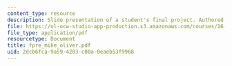 ```yaml
---
content_type: resource
description: Slide presentation of a student's final project. Authored by Mike Oliver.
file: https://ol-ocw-studio-app-production.s3.amazonaws.com/courses/16-422-human-supervisory-control-of-automated-systems-spring-2004/2dcb6fca9a594203c00a0eaeb53f9968_fpre_mike_oliver.pdf
file_type: application/pdf
resourcetype: Document
title: fpre_mike_oliver.pdf
uid: 2dcb6fca-9a59-4203-c00a-0eaeb53f9968
---
```

